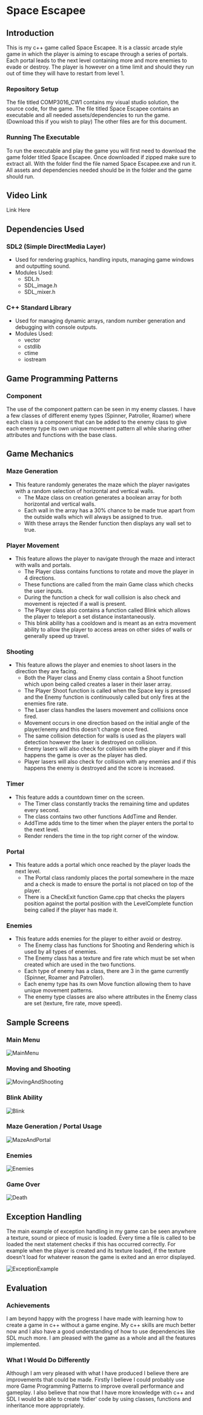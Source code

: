 # Space Escapee

## Introduction

This is my c++ game called Space Escapee.
It is a classic arcade style game in which the player is aiming to escape through a series of portals.
Each portal leads to the next level containing more and more enemies to evade or destroy.
The player is however on a time limit and should they run out of time they will have to restart from level 1.

### Repository Setup

The file titled COMP3016_CW1 contains my visual studio solution, the source code, for the game.
The file titled Space Escapee contains an executable and all needed assets/dependencies to run the game. (Download this if you wish to play)
The other files are for this document.

### Running The Executable

To run the executable and play the game you will first need to download the game folder titled Space Escapee.
Once downloaded if zipped make sure to extract all.
With the folder find the file named Space Escapee.exe and run it.
All assets and dependencies needed should be in the folder and the game should run.

## Video Link

Link Here

## Dependencies Used

### SDL2 (Simple DirectMedia Layer)

- Used for rendering graphics, handling inputs, managing game windows and outputting sound.
- Modules Used:
	- SDL.h
	- SDL_image.h
	- SDL_mixer.h

### C++ Standard Library

- Used for managing dynamic arrays, random number generation and debugging with console outputs.
- Modules Used:
	- vector
	- cstdlib
	- ctime
	- iostream

## Game Programming Patterns

### Component

The use of the component pattern can be seen in my enemy classes. I have a few classes of different enemy types 
(Spinner, Patroller, Roamer) where each class is a component that can be added to the enemy class to give each 
enemy type its own unique movement pattern all while sharing other attributes and functions with the base class.

## Game Mechanics

### Maze Generation

- This feature randomly generates the maze which the player navigates with a random selection of horizontal and vertical walls.
	- The Maze class on creation generates a boolean array for both horizontal and vertical walls.
	- Each wall in the array has a 30% chance to be made true apart from the outside walls which will always be assigned to true.
	- With these arrays the Render function then displays any wall set to true.

### Player Movement

- This feature allows the player to navigate through the maze and interact with walls and portals.
	- The Player class contains functions to rotate and move the player in 4 directions.
	- These functions are called from the main Game class which checks the user inputs.
	- During the function a check for wall collision is also check and movement is rejected if a wall is present.
	- The Player class also contains a function called Blink which allows the player to teleport a set distance instantaneously.
	- This blink ability has a cooldown and is meant as an extra movement ability to allow the player to access areas on other sides of walls or generally speed up travel.

### Shooting

- This feature allows the player and enemies to shoot lasers in the direction they are facing.
	- Both the Player class and Enemy class contain a Shoot function which upon being called creates a laser in their laser array.
	- The Player Shoot function is called when the Space key is pressed and the Enemy function is continuously called but only fires at the enemies fire rate.
	- The Laser class handles the lasers movement and collisions once fired.
	- Movement occurs in one direction based on the initial angle of the player/enemy and this doesn't change once fired.
	- The same collision detection for walls is used as the players wall detection however the laser is destroyed on collision.
	- Enemy lasers will also check for collision with the player and if this happens the game is over as the player has died.
	- Player lasers will also check for collision with any enemies and if this happens the enemy is destroyed and the score is increased.

### Timer

- This feature adds a countdown timer on the screen.
	- The Timer class constantly tracks the remaining time and updates every second.
	- The class contains two other functions AddTime and Render.
	- AddTime adds time to the timer when the player enters the portal to the next level.
	- Render renders the time in the top right corner of the window.

### Portal

- This feature adds a portal which once reached by the player loads the next level.
	- The Portal class randomly places the portal somewhere in the maze and a check is made to ensure the portal is not placed on top of the player.
	- There is a CheckExit function Game.cpp that checks the players position against the portal position with the LevelComplete function being called if the player has made it.

### Enemies

- This feature adds enemies for the player to either avoid or destroy.
	- The Enemy class has functions for Shooting and Rendering which is used by all types of enemies.
	- The Enemy class has a texture and fire rate which must be set when created which are used in the two functions.
	- Each type of enemy has a class, there are 3 in the game currently (Spinner, Roamer and Patroller).
	- Each enemy type has its own Move function allowing them to have unique movement patterns.
	- The enemy type classes are also where attributes in the Enemy class are set (texture, fire rate, move speed).

## Sample Screens

### Main Menu

![MainMenu](/SampleScreens/menu.png)

### Moving and Shooting

![MovingAndShooting](/SampleScreens/MoveAndShoot.gif)

### Blink Ability

![Blink](/SampleScreens/Blink.gif)

### Maze Generation / Portal Usage

![MazeAndPortal](/SampleScreens/MazePortal.gif)

### Enemies

![Enemies](/SampleScreens/Enemies.gif)

### Game Over

![Death](/SampleScreens/Death.gif)

## Exception Handling

The main example of exception handling in my game can be seen anywhere a texture, sound or piece of music is loaded.
Every time a file is called to be loaded the next statement checks if this has occurred correctly.
For example when the player is created and its texture loaded, if the texture doesn't load for whatever reason the game is exited and an error displayed.

![ExceptionExample](/SampleScreens/exceptionExample.png)

## Evaluation

### Achievements

I am beyond happy with the progress I have made with learning how to create a game in c++ without a game engine.
My c++ skills are much better now and I also have a good understanding of how to use dependencies like SDL much more.
I am pleased with the game as a whole and all the features implemented.

### What I Would Do Differently

Although I am very pleased with what I have produced I believe there are improvements that could be made.
Firstly I believe I could probably use more Game Programming Patterns to improve overall performance and gameplay.
I also believe that now that I have more knowledge with c++ and SDL I would be able to create 'tidier' code by using classes, functions and inheritance more appropriately.